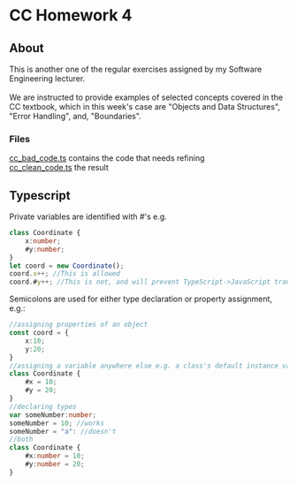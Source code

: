 # CC Homework 4
## About
This is another one of the regular exercises assigned by my Software Engineering lecturer. <br>
<br>
We are instructed to provide examples of selected concepts covered in the CC textbook, which in this week's case are "Objects and Data Structures", "Error Handling", and, "Boundaries".

### Files
[cc_bad_code.ts](https://github.com/wafibismail/cc_homework_4/blob/master/cc_bad_code.ts) contains the code that needs refining <br>
[cc_clean_code.ts](https://github.com/wafibismail/cc_homework_4/blob/master/cc_clean_code.ts) the result

## Typescript
Private variables are identified with #'s e.g.
```typescript
class Coordinate {
    x:number;
    #y:number;
}
let coord = new Coordinate();
coord.x++; //This is allowed
coord.#y++; //This is not, and will prevent TypeScript->JavaScript transpilation.
```

Semicolons are used for either type declaration or property assignment, e.g.:
```typescript
//assigning properties of an object
const coord = {
    x:10;
    y:20;
}
//assigning a variable anywhere else e.g. a class's default instance variables
class Coordinate {
    #x = 10;
    #y = 20;
}
//declaring types
var someNumber:number;
someNumber = 10; //works
someNumber = "a": //doesn't
//both
class Coordinate {
    #x:number = 10;
    #y:number = 20;
}
```